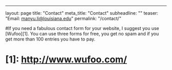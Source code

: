---
layout: page
title: "Contact"
meta_title: "Contact"
subheadline: ""
teaser: "Email: manyu.li@louisiana.edu"
permalink: "/contact/"

#If you need a fabulous contact form for your website, I suggest you use [Wufoo][1]. You can use three forms for free, you get no spam and if you get more than 100 entries you have to pay.
# [1]: http://www.wufoo.com/
